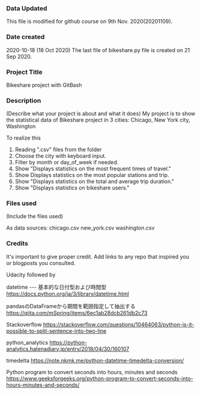 ### Data Updated
This file is modified for github course on 9th Nov. 2020(20201109).

### Date created
2020-10-18 (18 Oct 2020)
The last file of bikeshare.py file is created on 21 Sep 2020.

### Project Title
Bikeshare project with GitBash

### Description
(Describe what your project is about and what it does)
My project is to show the statistical data of Bikeshare project in 3 cities: Chicago, New York city, Washington

To realize this
1. Reading ".csv" files from the folder
2. Choose the city with keyboard input.
3. Filter by month or day_of_week if needed.
4. Show "Displays statistics on the most frequent times of travel."
5. Show Displays statistics on the most popular stations and trip.
6. Show "Displays statistics on the total and average trip duration."
6. Show "Displays statistics on bikeshare users."


### Files used
(Include the files used)

As data sources:
chicago.csv
new_york.csv
washington.csv

### Credits
It's important to give proper credit. Add links to any repo that inspired you or blogposts you consulted.

Udacity followed by


datetime --- 基本的な日付型および時間型
https://docs.python.org/ja/3/library/datetime.html

pandasのDataFrameから期間を範囲指定して抽出する
https://qiita.com/mSpring/items/6ec1ab28dcb261db2c73

Stackoverflow
https://stackoverflow.com/questions/10464063/python-is-it-possible-to-split-sentence-into-two-line

python_analytics
https://python-analytics.hatenadiary.jp/entry/2018/04/30/160107

timedelta
https://note.nkmk.me/python-datetime-timedelta-conversion/

Python program to convert seconds into hours, minutes and seconds
https://www.geeksforgeeks.org/python-program-to-convert-seconds-into-hours-minutes-and-seconds/
